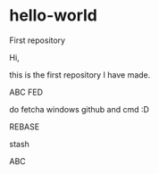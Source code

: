 # hello-world
First repository

Hi,

this is the first repository I have made.

ABC
FED

do fetcha
windows github and cmd :D

REBASE

stash

ABC
